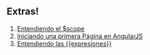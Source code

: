 ## Extras!

1. [Entendiendo el $scope](/ExtraExamples/1.Scope)
2. [Iniciando una primera Página en AngularJS](/ExtraExamples/2.HowToFirstPage)
3. [Entendiendo las {{expresiones}}](/ExtraExamples/3.Expressions)